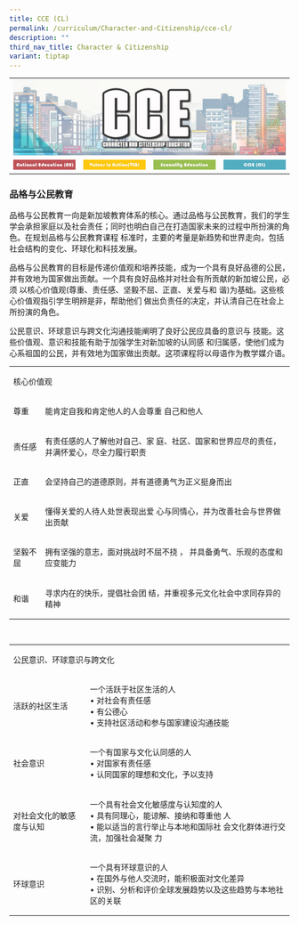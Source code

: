```yaml
---
title: CCE (CL)
permalink: /curriculum/Character-and-Citizenship/cce-cl/
description: ""
third_nav_title: Character & Citizenship
variant: tiptap
---
```

<table style="minWidth: 100px">
<colgroup>
<col>
<col>
<col>
<col>
</colgroup>
<tbody>
<tr>
<td rowspan="1" colspan="4">
<div class="isomer-image-wrapper">
<img style="width:100%" height="auto" width="100%" src="/images/ATS_CCE.jpeg">
</div>
</td>
</tr>
<tr>
<td rowspan="1" colspan="1"><a class="isomer-image-wrapper" href="https://www.aitong.moe.edu.sg/curriculum/Character-and-Citizenship/national-education/"><img style="width:100%" height="auto" width="100%" src="/images/NE.jpeg"></a>
</td>
<td rowspan="1" colspan="1"><a class="isomer-image-wrapper" href="https://www.aitong.moe.edu.sg/curriculum/Character-and-Citizenship/via/"><img style="width:100%" height="auto" width="100%" src="/images/VIA.jpeg"></a>
</td>
<td rowspan="1" colspan="1"><a class="isomer-image-wrapper" href="https://www.aitong.moe.edu.sg/curriculum/Character-and-Citizenship/sexuality-education/"><img style="width:100%" height="auto" width="100%" src="/images/SE.jpeg"></a>
</td>
<td rowspan="1" colspan="1"><a class="isomer-image-wrapper" href="https://www.aitong.moe.edu.sg/curriculum/Character-and-Citizenship/cce-cl/"><img style="width:100%" height="auto" width="100%" src="/images/CCECL.jpeg"></a>
</td>
</tr>
</tbody>
</table>
<h3>品格与公民教育</h3>
<p>品格与公民教育一向是新加坡教育体系的核心。通过品格与公民教育，我们的学生学会承担家庭以及社会责任；同时也明白自己在打造国家未来的过程中所扮演的角色。在规划品格与公民教育课程&nbsp;标准时，主要的考量是新趋势和世界走向，包括社会结构的变化、环球化和科技发展。</p>
<p>品格与公民教育的目标是传递价值观和培养技能，成为一个具有良好品德的公民，并有效地为国家做出贡献。一个具有良好品格并对社会有所贡献的新加坡公民，必须&nbsp;以核心价值观(尊重、责任感、坚毅不屈、正直、关爱与和&nbsp;谐)为基础。这些核心价值观指引学生明辨是非，帮助他们&nbsp;做出负责任的决定，并认清自己在社会上所扮演的角色。</p>
<p>公民意识、环球意识与跨文化沟通技能阐明了良好公民应具备的意识与&nbsp;技能。这些价值观、意识和技能有助于加强学生对新加坡的认同感&nbsp;和归属感，使他们成为心系祖国的公民，并有效地为国家做出贡献。这项课程将以母语作为教学媒介语。</p>
<table style="minWidth: 50px">
<colgroup>
<col>
<col>
</colgroup>
<tbody>
<tr>
<td rowspan="1" colspan="2">
<p>核心价值观</p>
</td>
</tr>
<tr>
<td rowspan="1" colspan="1">
<p>尊重</p>
</td>
<td rowspan="1" colspan="1">
<p>能肯定自我和肯定他人的人会尊重 自己和他人</p>
</td>
</tr>
<tr>
<td rowspan="1" colspan="1">
<p>责任感</p>
</td>
<td rowspan="1" colspan="1">
<p>有责任感的人了解他对自己、家 庭、社区、国家和世界应尽的责任， 并满怀爱心，尽全力履行职责</p>
</td>
</tr>
<tr>
<td rowspan="1" colspan="1">
<p>正直</p>
</td>
<td rowspan="1" colspan="1">
<p>会坚持自己的道德原则，并有道德勇气为正义挺身而出</p>
</td>
</tr>
<tr>
<td rowspan="1" colspan="1">
<p>关爱</p>
</td>
<td rowspan="1" colspan="1">
<p>懂得关爱的人待人处世表现出爱 心与同情心，并为改善社会与世界做 出贡献</p>
</td>
</tr>
<tr>
<td rowspan="1" colspan="1">
<p>坚毅不屈</p>
</td>
<td rowspan="1" colspan="1">
<p>拥有坚强的意志，面对挑战时不屈不挠 ， 并具备勇气、乐观的态度和应变能力</p>
</td>
</tr>
<tr>
<td rowspan="1" colspan="1">
<p>和谐</p>
</td>
<td rowspan="1" colspan="1">
<p>寻求内在的快乐，提倡社会团 结，并重视多元文化社会中求同存异的精神</p>
</td>
</tr>
</tbody>
</table>
<p>
<br>
</p>
<table style="minWidth: 50px">
<colgroup>
<col>
<col>
</colgroup>
<tbody>
<tr>
<td rowspan="1" colspan="2">
<p>公民意识、环球意识与跨文化</p>
</td>
</tr>
<tr>
<td rowspan="1" colspan="1">
<p>活跃的社区生活</p>
</td>
<td rowspan="1" colspan="1">
<p>一个活跃于社区生活的人
<br>• 对社会有责任感
<br>• 有公德心
<br>• 支持社区活动和参与国家建设沟通技能
<br>
</p>
</td>
</tr>
<tr>
<td rowspan="1" colspan="1">
<p>社会意识</p>
</td>
<td rowspan="1" colspan="1">
<p>一个有国家与文化认同感的人
<br>• 对国家有责任感
<br>• 认同国家的理想和文化，予以支持
<br>
</p>
</td>
</tr>
<tr>
<td rowspan="1" colspan="1">
<p>对社会文化的敏感度与认知</p>
</td>
<td rowspan="1" colspan="1">
<p>一个具有社会文化敏感度与认知度的人
<br>• 具有同理心，能谅解、接纳和尊重他 人
<br>• 能以适当的言行举止与本地和国际社 会文化群体进行交流，加强社会凝聚 力
<br>
</p>
</td>
</tr>
<tr>
<td rowspan="1" colspan="1">
<p>环球意识
<br>
</p>
</td>
<td rowspan="1" colspan="1">
<p>一个具有环球意识的人
<br>• 在国外与他人交流时，能积极面对文化差异
<br>• 识别、分析和评价全球发展趋势以及这些趋势与本地社区的关联</p>
</td>
</tr>
</tbody>
</table>
<p></p>